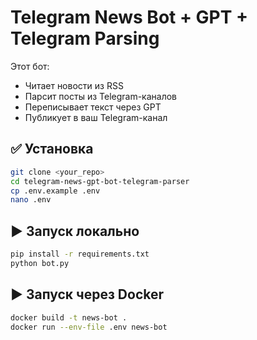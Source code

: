 # Telegram News Bot + GPT + Telegram Parsing
Этот бот:
- Читает новости из RSS
- Парсит посты из Telegram-каналов
- Переписывает текст через GPT
- Публикует в ваш Telegram-канал

## ✅ Установка
```bash
git clone <your_repo>
cd telegram-news-gpt-bot-telegram-parser
cp .env.example .env
nano .env
```

## ▶ Запуск локально
```bash
pip install -r requirements.txt
python bot.py
```

## ▶ Запуск через Docker
```bash
docker build -t news-bot .
docker run --env-file .env news-bot
```
